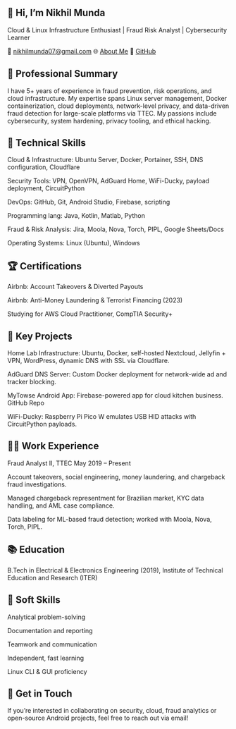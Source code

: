 ## 👋 Hi, I’m Nikhil Munda

Cloud & Linux Infrastructure Enthusiast | Fraud Risk Analyst | Cybersecurity Learner

📧 nikhilmunda07@gmail.com
🌐 [About Me](https://itercloud.space/about-me/)
🔗 [GitHub](https://github.com/NikhilMunda)

## 💼 Professional Summary

I have 5+ years of experience in fraud prevention, risk operations, and cloud infrastructure. My expertise spans Linux server management, Docker containerization, cloud deployments, network-level privacy, and data-driven fraud detection for large-scale platforms via TTEC. My passions include cybersecurity, system hardening, privacy tooling, and ethical hacking.

## 🔧 Technical Skills

Cloud & Infrastructure: Ubuntu Server, Docker, Portainer, SSH, DNS configuration, Cloudflare

Security Tools: VPN, OpenVPN, AdGuard Home, WiFi-Ducky, payload deployment, CircuitPython

DevOps: GitHub, Git, Android Studio, Firebase, scripting

Programming lang: Java, Kotlin, Matlab, Python

Fraud & Risk Analysis: Jira, Moola, Nova, Torch, PIPL, Google Sheets/Docs

Operating Systems: Linux (Ubuntu), Windows

## 🏆 Certifications

Airbnb: Account Takeovers & Diverted Payouts

Airbnb: Anti-Money Laundering & Terrorist Financing (2023)

Studying for AWS Cloud Practitioner, CompTIA Security+

## 🧪 Key Projects
Home Lab Infrastructure: Ubuntu, Docker, self-hosted Nextcloud, Jellyfin + VPN, WordPress, dynamic DNS with SSL via Cloudflare.

AdGuard DNS Server: Custom Docker deployment for network-wide ad and tracker blocking.

MyTowse Android App: Firebase-powered app for cloud kitchen business. GitHub Repo

WiFi-Ducky: Raspberry Pi Pico W emulates USB HID attacks with CircuitPython payloads.

## 👨‍💻 Work Experience

Fraud Analyst II, TTEC
May 2019 – Present

Account takeovers, social engineering, money laundering, and chargeback fraud investigations.

Managed chargeback representment for Brazilian market, KYC data handling, and AML case compliance.

Data labeling for ML-based fraud detection; worked with Moola, Nova, Torch, PIPL.

## 📚 Education
B.Tech in Electrical & Electronics Engineering (2019), Institute of Technical Education and Research (ITER)

## 🌟 Soft Skills
Analytical problem-solving

Documentation and reporting

Teamwork and communication

Independent, fast learning

Linux CLI & GUI proficiency

## 📢 Get in Touch
If you’re interested in collaborating on security, cloud, fraud analytics or open-source Android projects, feel free to reach out via email!
